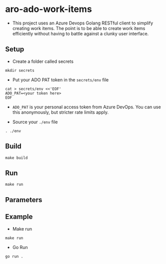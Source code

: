  # aro-ado-work-items

 * This project uses an Azure Devops Golang RESTful client to simplify creating work items. The point is to be able to create work items efficiently without having to battle against a clunky user interface.

## Setup

* Create a folder called secrets

```
mkdir secrets
```

* Put your ADO PAT token in the `secrets/env` file

```
cat > secrets/env <<'EOF'
ADO_PAT=<your token here>
EOF
```

* `ADO_PAT` is your personal access token from Azure DevOps. You can use this anonymously, but stricter rate limits apply.

* Source your `./env` file

```
. ./env
```

## Build

```
make build
```

## Run

```
make run
```

## Parameters


## Example

* Make run

```
make run
```

* Go Run

```
go run . 
```